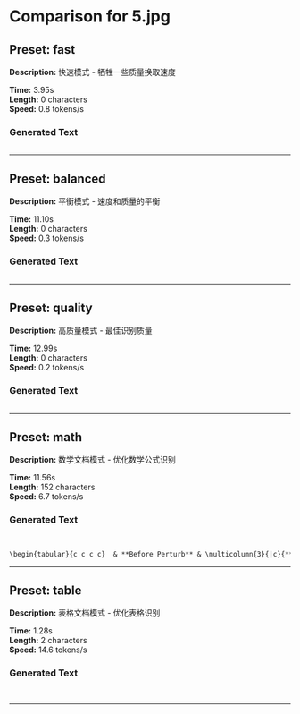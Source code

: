# Comparison for 5.jpg

## Preset: fast

**Description:** 快速模式 - 牺牲一些质量换取速度

**Time:** 3.95s  
**Length:** 0 characters  
**Speed:** 0.8 tokens/s  

### Generated Text

```markdown

```

---

## Preset: balanced

**Description:** 平衡模式 - 速度和质量的平衡

**Time:** 11.10s  
**Length:** 0 characters  
**Speed:** 0.3 tokens/s  

### Generated Text

```markdown

```

---

## Preset: quality

**Description:** 高质量模式 - 最佳识别质量

**Time:** 12.99s  
**Length:** 0 characters  
**Speed:** 0.2 tokens/s  

### Generated Text

```markdown

```

---

## Preset: math

**Description:** 数学文档模式 - 优化数学公式识别

**Time:** 11.56s  
**Length:** 152 characters  
**Speed:** 6.7 tokens/s  

### Generated Text

```markdown


\begin{tabular}{c c c c}  & **Before Perturb** & \multicolumn{3}{|c}{**After Perturb**} \\ \hline  & dev & test & testi\({}_{\text{simple}}\) & testi\
```

---

## Preset: table

**Description:** 表格文档模式 - 优化表格识别

**Time:** 1.28s  
**Length:** 2 characters  
**Speed:** 14.6 tokens/s  

### Generated Text

```markdown



```

---

